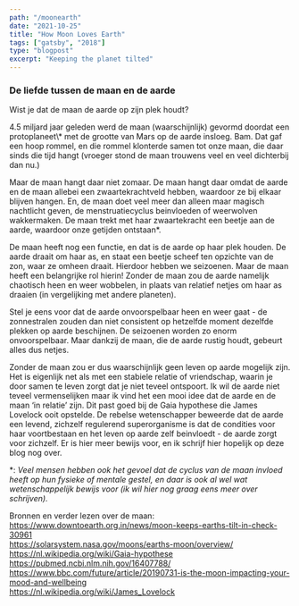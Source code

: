 ```yaml
---
path: "/moonearth"
date: "2021-10-25"
title: "How Moon Loves Earth"
tags: ["gatsby", "2018"]
type: "blogpost"
excerpt: "Keeping the planet tilted"
---
```


<h3>De liefde tussen de maan en de aarde</h3>

<p>Wist je dat de maan de aarde op zijn plek houdt?</p> 4.5 miljard jaar geleden werd de maan (waarschijnlijk) gevormd doordat een protoplaneet\* met de grootte van Mars op de aarde insloeg. Bam. Dat gaf een hoop rommel, en die rommel klonterde samen tot onze maan, die daar sinds die tijd hangt (vroeger stond de maan trouwens veel en veel dichterbij dan nu.)</p>

Maar de maan hangt daar niet zomaar. De maan hangt daar omdat de aarde en de maan allebei een zwaartekrachtveld hebben, waardoor ze bij elkaar blijven hangen. En, de maan doet veel meer dan alleen maar magisch nachtlicht geven, de menstruatiecyclus beinvloeden of weerwolven wakkermaken. De maan trekt met haar zwaartekracht een beetje aan de aarde, waardoor onze getijden ontstaan\*.

De maan heeft nog een functie, en dat is de aarde op haar plek houden. De aarde draait om haar as, en staat een beetje scheef ten opzichte van de zon, waar ze omheen draait. Hierdoor hebben we seizoenen. Maar de maan heeft een belangrijke rol hierin! Zonder de maan zou de aarde namelijk chaotisch heen en weer wobbelen, in plaats van relatief netjes om haar as draaien (in vergelijking met andere planeten).

Stel je eens voor dat de aarde onvoorspelbaar heen en weer gaat - de zonnestralen zouden dan niet consistent op hetzelfde moment dezelfde plekken op aarde beschijnen. De seizoenen worden zo enorm onvoorspelbaar. Maar dankzij de maan, die de aarde rustig houdt, gebeurt alles dus netjes.

Zonder de maan zou er dus waarschijnlijk geen leven op aarde mogelijk zijn. Het is eigenlijk net als met een stabiele relatie of vriendschap, waarin je door samen te leven zorgt dat je niet teveel ontspoort. Ik wil de aarde niet teveel vermenselijken maar ik vind het een mooi idee dat de aarde en de maan ‘in relatie’ zijn. Dit past goed bij de Gaia hypothese die James Lovelock ooit opstelde. De rebelse wetenschapper beweerde dat de aarde een levend, zichzelf regulerend superorganisme is dat de condities voor haar voortbestaan en het leven op aarde zelf beinvloedt - de aarde zorgt voor zichzelf. Er is hier meer bewijs voor, en ik schrijf hier hopelijk op deze blog nog over.

\*: <i>Veel mensen hebben ook het gevoel dat de cyclus van de maan invloed heeft op hun fysieke of mentale gestel, en daar is ook al wel wat wetenschappelijk bewijs voor (ik wil hier nog graag eens meer over schrijven).</i>

Bronnen en verder lezen over de maan:<br/>
https://www.downtoearth.org.in/news/moon-keeps-earths-tilt-in-check-30961<br />
https://solarsystem.nasa.gov/moons/earths-moon/overview/<br />
https://nl.wikipedia.org/wiki/Gaia-hypothese<br />
https://pubmed.ncbi.nlm.nih.gov/16407788/<br />
https://www.bbc.com/future/article/20190731-is-the-moon-impacting-your-mood-and-wellbeing<br />
https://nl.wikipedia.org/wiki/James_Lovelock<br />
